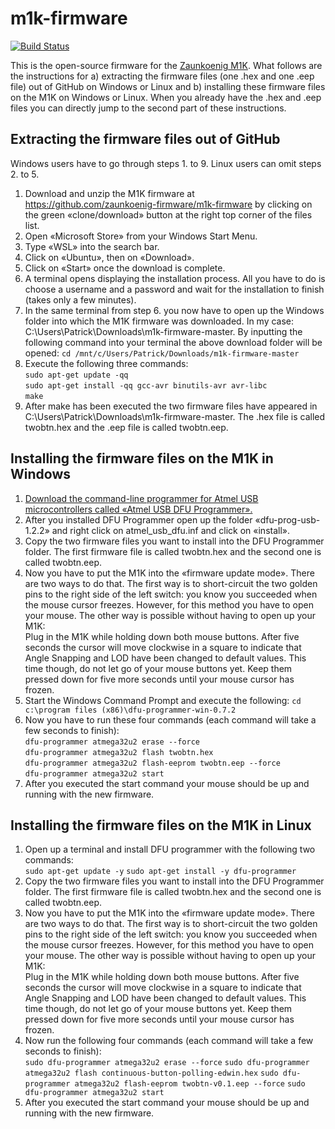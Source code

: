 # m1k-firmware

[![Build Status](https://travis-ci.com/zaunkoenig-firmware/m1k-firmware.svg?branch=master)](https://travis-ci.com/zaunkoenig-firmware/m1k-firmware)

This is the open-source firmware for the [Zaunkoenig M1K](https://zaunkoenig.co/). What follows are the instructions for a) extracting the firmware files (one .hex and one .eep file) out of GitHub on Windows or Linux and b) installing these firmware files on the M1K on Windows or Linux. When you already have the .hex and .eep files you can directly jump to the second part of these instructions.

## Extracting the firmware files out of GitHub
Windows users have to go through steps 1. to 9. Linux users can omit steps 2. to 5.
1. Download and unzip the M1K firmware at https://github.com/zaunkoenig-firmware/m1k-firmware by clicking on the green «clone/download» button at the right top corner of the files list.
2. Open «Microsoft Store» from your Windows Start Menu.
3. Type «WSL» into the search bar.
4. Click on «Ubuntu», then on «Download».
5. Click on «Start» once the download is complete.
6. A terminal opens displaying the installation process. All you have to do is choose a username and a password and wait for the installation to finish (takes only a few minutes).
7. In the same terminal from step 6. you now have to open up the Windows folder into which the M1K firmware was downloaded. In my case: C:\Users\Patrick\Downloads\m1k-firmware-master. By inputting the following command into your terminal the above download folder will be opened: `cd /mnt/c/Users/Patrick/Downloads/m1k-firmware-master`
8. Execute the following three commands:  
`sudo apt-get update -qq`  
`sudo apt-get install -qq gcc-avr binutils-avr avr-libc`  
`make`
9. After make has been executed the two firmware files have appeared in C:\Users\Patrick\Downloads\m1k-firmware-master. The .hex file is called twobtn.hex and the .eep file is called twobtn.eep.

## Installing the firmware files on the M1K in Windows
1. [Download the command-line programmer for Atmel USB microcontrollers called «Atmel USB DFU Programmer».](https://sourceforge.net/projects/dfu-programmer/)
2. After you installed DFU Programmer open up the folder «dfu-prog-usb-1.2.2» and right click on atmel_usb_dfu.inf and click on «install».
3. Copy the two firmware files you want to install into the DFU Programmer folder. The first firmware file is called twobtn.hex and the second one is called twobtn.eep.
4. Now you have to put the M1K into the «firmware update mode». There are two ways to do that. The first way is to short-circuit the two golden pins to the right side of the left switch: you know you succeeded when the mouse cursor freezes. However, for this method you have to open your mouse. The other way is possible without having to open up your M1K:  
Plug in the M1K while holding down both mouse buttons. After five seconds the cursor will move clockwise in a square to indicate that Angle Snapping and LOD have been changed to default values. This time though, do not let go of your mouse buttons yet. Keep them pressed down for five more seconds until your mouse cursor has frozen.
6. Start the Windows Command Prompt and execute the following: `cd c:\program files (x86)\dfu-programmer-win-0.7.2`
8. Now you have to run these four commands (each command will take a few seconds to finish):  
`dfu-programmer atmega32u2 erase --force`  
`dfu-programmer atmega32u2 flash twobtn.hex`  
`dfu-programmer atmega32u2 flash-eeprom twobtn.eep --force`  
`dfu-programmer atmega32u2 start`
9. After you executed the start command your mouse should be up and running with the new firmware.

## Installing the firmware files on the M1K in Linux
1. Open up a terminal and install DFU programmer with the following two commands:  
`sudo apt-get update -y`
`sudo apt-get install -y dfu-programmer`
2. Copy the two firmware files you want to install into the DFU Programmer folder. The first firmware file is called twobtn.hex and the second one is called twobtn.eep.
3. Now you have to put the M1K into the «firmware update mode». There are two ways to do that. The first way is to short-circuit the two golden pins to the right side of the left switch: you know you succeeded when the mouse cursor freezes. However, for this method you have to open your mouse. The other way is possible without having to open up your M1K:  
Plug in the M1K while holding down both mouse buttons. After five seconds the cursor will move clockwise in a square to indicate that Angle Snapping and LOD have been changed to default values. This time though, do not let go of your mouse buttons yet. Keep them pressed down for five more seconds until your mouse cursor has frozen.
4. Now run the following four commands (each command will take a few seconds to finish):  
`sudo dfu-programmer atmega32u2 erase --force`
`sudo dfu-programmer atmega32u2 flash continuous-button-polling-edwin.hex`
`sudo dfu-programmer atmega32u2 flash-eeprom twobtn-v0.1.eep --force`
`sudo dfu-programmer atmega32u2 start`
5. After you executed the start command your mouse should be up and running with the new firmware.
